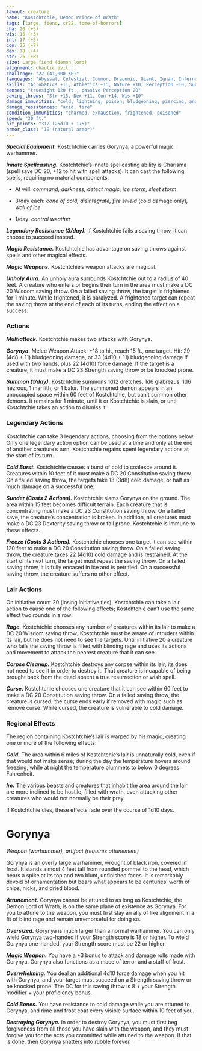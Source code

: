 ```yaml
---
layout: creature
name: "Kostchtchie, Demon Prince of Wrath"
tags: [large, fiend, cr22, tome-of-horrors]
cha: 20 (+5)
wis: 16 (+3)
int: 17 (+3)
con: 25 (+7)
dex: 18 (+4)
str: 26 (+8)
size: Large fiend (demon lord)
alignment: chaotic evil
challenge: "22 (41,000 XP)"
languages: "Abyssal, Celestial, Common, Draconic, Giant, Ignan, Infernal, Terran; telepathy 120 ft."
skills: "Acrobatics +11, Athletics +15, Nature +10, Perception +10, Survival +10"
senses: "truesight 120 ft., passive Perception 20"
saving_throws: "Str +15, Dex +11, Con +14, Wis +10"
damage_immunities: "cold, lightning, poison; bludgeoning, piercing, and slashing from nonmagical weapons"
damage_resistances: "acid, fire"
condition_immunities: "charmed, exhaustion, frightened, poisoned"
speed: "30 ft."
hit_points: "312 (25d10 + 175)"
armor_class: "19 (natural armor)"
---
```


***Special Equipment.*** Kostchtchie carries Gorynya, a powerful magic warhammer.

***Innate Spellcasting.*** Kostchtchie’s innate spellcasting ability is
Charisma (spell save DC 20, +12 to hit with spell attacks). It can cast the
following spells, requiring no material components.

* At will: <i>command, darkness, detect magic, ice storm, sleet storm</i>

* 3/day each: <i>cone of cold, disintegrate, fire shield </i>(cold damage only)<i>, wall of ice</i>

* 1/day: <i>control weather</i>

***Legendary Resistance (3/day).*** If Kostchtchie fails a saving throw, it
can choose to succeed instead.

***Magic Resistance.*** Kostchtchie has advantage on saving throws against
spells and other magical effects.

***Magic Weapons.*** Kostchtchie’s weapon attacks are magical.

***Unholy Aura.*** An unholy aura surrounds Kostchtchie out to a radius of
40 feet. A creature who enters or begins their turn in the area must make
a DC 20 Wisdom saving throw. On a failed saving throw, the target is
frightened for 1 minute. While frightened, it is paralyzed. A frightened
target can repeat the saving throw at the end of each of its turns, ending
the effect on a success.

### Actions

***Multiattack.*** Kostchtchie makes two attacks with Gorynya.

***Gorynya.*** Melee Weapon Attack: +18 to hit, reach 15 ft., one target. Hit: 29 (4d8 + 11) bludgeoning damage, or 33 (4d10 + 11) bludgeoning damage if used with two hands, plus 22 (4d10) force damage. If the target is a creature, it must make a DC 23 Strength saving throw or be knocked prone.

***Summon (1/day).*** Kostchtchie summons 1d12 dretches, 1d6 glabrezus,
1d6 hezrous, 1 marilith, or 1 balor. The summoned demon appears in an
unoccupied space within 60 feet of Kostchtchie, but can’t summon other
demons. It remains for 1 minute, until it or Kostchtchie is slain, or until
Kostchtchie takes an action to dismiss it.

### Legendary Actions

Kostchtchie can take 3 legendary actions, choosing from the options
below. Only one legendary action option can be used at a time and only
at the end of another creature’s turn. Kostchtchie regains spent legendary
actions at the start of its turn.

***Cold Burst.*** Kostchtchie causes a burst of cold to coalesce around it.
Creatures within 10 feet of it must make a DC 20 Constitution saving
throw. On a failed saving throw, the targets take 13 (3d8) cold damage, or
half as much damage on a successful one.

***Sunder (Costs 2 Actions).*** Kostchtchie slams Gorynya on the ground.
The area within 15 feet becomes difficult terrain. Each creature that is
concentrating must make a DC 23 Constitution saving throw. On a failed
save, the creature’s concentration is broken. In addition, all creatures
must make a DC 23 Dexterity saving throw or fall prone. Kostchtchie is
immune to these effects.

***Freeze (Costs 3 Actions).*** Kostchtchie chooses one target it can see
within 120 feet to make a DC 20 Constitution saving throw. On a failed
saving throw, the creature takes 22 (4d10) cold damage and is restrained.
At the start of its next turn, the target must repeat the saving throw. On
a failed saving throw, it is fully encased in ice and is petrified. On a
successful saving throw, the creature suffers no other effect.

### Lair Actions

On initiative count 20 (losing initiative ties), Kostchtchie can take a
lair action to cause one of the following effects; Kostchtchie can’t use the
same effect two rounds in a row:

***Rage.*** Kostchtchie chooses any number of creatures within its lair
to make a DC 20 Wisdom saving throw; Kostchtchie must be aware of
intruders within its lair, but he does not need to see the targets. Until
initiative 20 a creature who fails the saving throw is filled with blinding
rage and uses its actions and movement to attack the nearest creature that
it can see.

***Corpse Cleanup.*** Kostchtchie destroys any corpse within its lair; its
does not need to see it in order to destroy it. That creature is incapable of
being brought back from the dead absent a true resurrection or wish spell.

***Curse.*** Kostchtchie chooses one creature that it can see within 60 feet
to make a DC 20 Constitution saving throw. On a failed saving throw,
the creature is cursed; the curse ends early if removed with magic such
as remove curse. While cursed, the creature is vulnerable to cold damage.

### Regional Effects

The region containing Kostchtchie’s lair is warped by his magic,
creating one or more of the following effects:

***Cold.*** The area within 6 miles of Kostchtchie’s lair is unnaturally cold,
even if that would not make sense; during the day the temperature hovers
around freezing, while at night the temperature plummets to below 0
degrees Fahrenheit.

***Ire.*** The various beasts and creatures that inhabit the area around the
lair are more inclined to be hostile, filled with wrath, even attacking other
creatures who would not normally be their prey.

If Kostchtchie dies, these effects fade over the course of 1d10 days.

# Gorynya

<i>Weapon (warhammer), artifact (requires attunement)</i>

Gorynya is an overly large warhammer, wrought of black iron,
covered in frost. It stands almost 4 feet tall from rounded pommel
to the head, which bears a spike at its top and two blunt, unfinished
faces. It is remarkably devoid of ornamentation but bears what
appears to be centuries’ worth of chips, nicks, and dried blood.

***Attunement.*** Gorynya cannot be attuned to as long as
Kostchtchie, the Demon Lord of Wrath, is on the same plane of
existence as Gorynya. For you to attune to the weapon, you must
first slay an ally of like alignment in a fit of blind rage and remain
unremorseful for doing so.

***Oversized.*** Gorynya is much larger than a normal warhammer.
You can only wield Gorynya two-handed if your Strength score is
18 or higher. To wield Gorynya one-handed, your Strength score
must be 22 or higher.

***Magic Weapon.*** You have a +3 bonus to attack and damage rolls
made with Gorynya. Gorynya also functions as a mace of terror
and a staff of frost.

***Overwhelming.*** You deal an additional 4d10 force damage when
you hit with Gorynya, and your target must succeed on a Strength
saving throw or be knocked prone. The DC for this saving throw is
8 + your Strength modifier + your proficiency bonus.

***Cold Bones.*** You have resistance to cold damage while you are
attuned to Gorynya, and rime and frost coat every visible surface
within 10 feet of you.

***Destroying Gorynya.*** In order to destroy Gorynya, you must first
beg forgiveness from all those you have slain with the weapon, and
they must forgive you for the acts you committed while attuned to
the weapon. If that is done, then Gorynya shatters into rubble forever.
